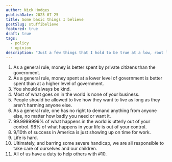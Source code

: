 ```yaml
---
author: Nick Hodges
publishDate: 2023-07-25
title: Some basic things I believe
postSlug: stuffibelieve
featured: true
draft: true
tags:
  - policy
  - opinion
description: "Just a few things that I hold to be true at a low, root level"
---
```


1. As a general rule, money is better spent by private citizens than the government.
2. As a general rule, money spent at a lower level of government is better spent than at a higher level of government.
3. You should always be kind.
4. Most of what goes on in the world is none of your business.
5. People should be allowed to live how they want to live as long as they aren't harming anyone else.
6. As a general rule, one has no right to demand anything from anyone else, no matter how badly you need or want it.
7. 99.9999999% of what happens in the world is utterly out of your control. 98% of what happens in your life is out of your control.
8. 9/10th of success in America is just showing up on time for work.
9. Life is hard.
10. Ultimately, and barring some severe handicap, we are all responsible to take care of ourselves and our children.
11. All of us have a duty to help others with #10.
